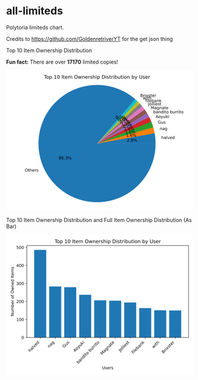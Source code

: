 <p align="center">
 <h1>all-limiteds</h1>
</p>

Polytoria limiteds chart.

Credits to https://github.com/GoldenretriverYT for the get json thing

Top 10 Item Ownership Distribution

**Fun fact:** There are over **17170** limited copies!

<p align="center">
  <img src="top_10_item_ownership_distribution.svg" /> 
</p>

Top 10 Item Ownership Distribution and Full Item Ownership Distribution (As Bar)

<p align="center">
  <img src="top_10_item_ownership_distribution_bar.svg" /> 
</p>
